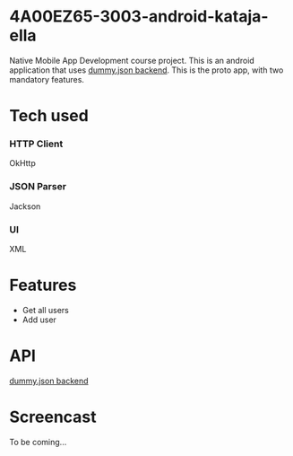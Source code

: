 # 4A00EZ65-3003-android-kataja-ella
Native Mobile App Development course project. This is an android application
that uses [dummy.json backend](https://dummyjson.com/docs/users). This is
the proto app, with two mandatory features.
# Tech used
### HTTP Client
OkHttp
### JSON Parser
Jackson
### UI
XML
# Features
- Get all users
- Add user
# API
[dummy.json backend](https://dummyjson.com/docs/users)
# Screencast
To be coming...
